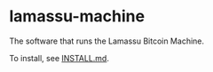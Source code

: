 # lamassu-machine
The software that runs the Lamassu Bitcoin Machine.

To install, see [INSTALL.md](INSTALL.md).
